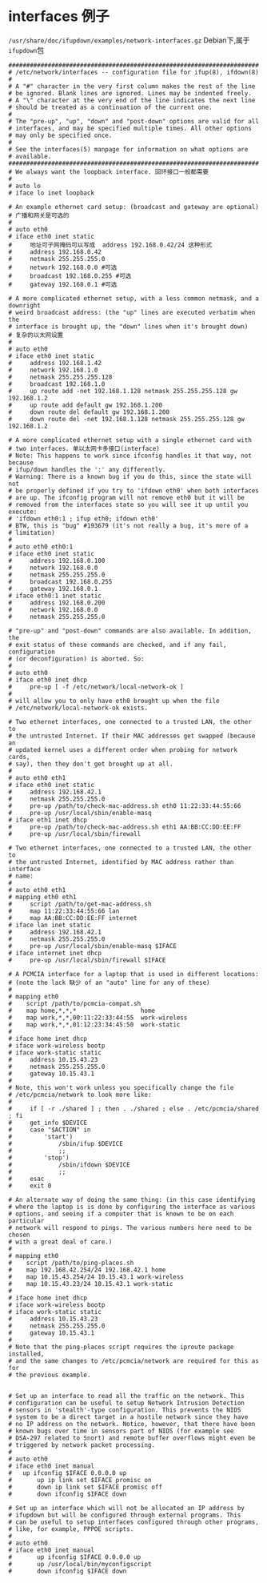 # interfaces 例子
`/usr/share/doc/ifupdown/examples/network-interfaces.gz` Debian下,属于`ifupdown`包

	######################################################################
	# /etc/network/interfaces -- configuration file for ifup(8), ifdown(8)
	#
	# A "#" character in the very first column makes the rest of the line
	# be ignored. Blank lines are ignored. Lines may be indented freely.
	# A "\" character at the very end of the line indicates the next line
	# should be treated as a continuation of the current one.
	#
	# The "pre-up", "up", "down" and "post-down" options are valid for all
	# interfaces, and may be specified multiple times. All other options
	# may only be specified once.
	#
	# See the interfaces(5) manpage for information on what options are
	# available.
	######################################################################
	# We always want the loopback interface. 回环接口一般都需要
	#
	# auto lo
	# iface lo inet loopback

	# An example ethernet card setup: (broadcast and gateway are optional) 
	# 广播和网关是可选的
	#
	# auto eth0
	# iface eth0 inet static
	#     地址可子网掩码可以写成  address 192.168.0.42/24 这种形式
	#     address 192.168.0.42 
	#     netmask 255.255.255.0
	#     network 192.168.0.0 #可选
	#     broadcast 192.168.0.255 #可选
	#     gateway 192.168.0.1 #可选

	# A more complicated ethernet setup, with a less common netmask, and a downright
	# weird broadcast address: (the "up" lines are executed verbatim when the
	# interface is brought up, the "down" lines when it's brought down)
	# 复杂的以太网设置
	#
	# auto eth0
	# iface eth0 inet static
	#     address 192.168.1.42
	#     network 192.168.1.0
	#     netmask 255.255.255.128
	#     broadcast 192.168.1.0
	#     up route add -net 192.168.1.128 netmask 255.255.255.128 gw 192.168.1.2
	#     up route add default gw 192.168.1.200
	#     down route del default gw 192.168.1.200
	#     down route del -net 192.168.1.128 netmask 255.255.255.128 gw 192.168.1.2

	# A more complicated ethernet setup with a single ethernet card with
	# two interfaces. 单以太网卡多接口(interface)
	# Note: This happens to work since ifconfig handles it that way, not because
	# ifup/down handles the ':' any differently.
	# Warning: There is a known bug if you do this, since the state will not
	# be properly defined if you try to 'ifdown eth0' when both interfaces
	# are up. The ifconfig program will not remove eth0 but it will be
	# removed from the interfaces state so you will see it up until you execute:
	# 'ifdown eth0:1 ; ifup eth0; ifdown eth0'
	# BTW, this is "bug" #193679 (it's not really a bug, it's more of a
	# limitation)
	#
	# auto eth0 eth0:1
	# iface eth0 inet static
	#     address 192.168.0.100
	#     network 192.168.0.0
	#     netmask 255.255.255.0
	#     broadcast 192.168.0.255
	#     gateway 192.168.0.1
	# iface eth0:1 inet static
	#     address 192.168.0.200
	#     network 192.168.0.0
	#     netmask 255.255.255.0

	# "pre-up" and "post-down" commands are also available. In addition, the
	# exit status of these commands are checked, and if any fail, configuration
	# (or deconfiguration) is aborted. So:
	#
	# auto eth0
	# iface eth0 inet dhcp
	#     pre-up [ -f /etc/network/local-network-ok ]
	#
	# will allow you to only have eth0 brought up when the file
	# /etc/network/local-network-ok exists.

	# Two ethernet interfaces, one connected to a trusted LAN, the other to
	# the untrusted Internet. If their MAC addresses get swapped (because an
	# updated kernel uses a different order when probing for network cards,
	# say), then they don't get brought up at all.
	#
	# auto eth0 eth1
	# iface eth0 inet static
	#     address 192.168.42.1
	#     netmask 255.255.255.0
	#     pre-up /path/to/check-mac-address.sh eth0 11:22:33:44:55:66
	#     pre-up /usr/local/sbin/enable-masq
	# iface eth1 inet dhcp
	#     pre-up /path/to/check-mac-address.sh eth1 AA:BB:CC:DD:EE:FF
	#     pre-up /usr/local/sbin/firewall

	# Two ethernet interfaces, one connected to a trusted LAN, the other to
	# the untrusted Internet, identified by MAC address rather than interface
	# name:
	#
	# auto eth0 eth1
	# mapping eth0 eth1
	#     script /path/to/get-mac-address.sh
	#     map 11:22:33:44:55:66 lan
	#     map AA:BB:CC:DD:EE:FF internet
	# iface lan inet static
	#     address 192.168.42.1
	#     netmask 255.255.255.0
	#     pre-up /usr/local/sbin/enable-masq $IFACE
	# iface internet inet dhcp
	#     pre-up /usr/local/sbin/firewall $IFACE

	# A PCMCIA interface for a laptop that is used in different locations:
	# (note the lack 缺少 of an "auto" line for any of these)
	#
	# mapping eth0
	#    script /path/to/pcmcia-compat.sh
	#    map home,*,*,*                  home
	#    map work,*,*,00:11:22:33:44:55  work-wireless
	#    map work,*,*,01:12:23:34:45:50  work-static
	#
	# iface home inet dhcp
	# iface work-wireless bootp
	# iface work-static static
	#     address 10.15.43.23
	#     netmask 255.255.255.0
	#     gateway 10.15.43.1
	#
	# Note, this won't work unless you specifically change the file
	# /etc/pcmcia/network to look more like:
	#
	#     if [ -r ./shared ] ; then . ./shared ; else . /etc/pcmcia/shared ; fi
	#     get_info $DEVICE
	#     case "$ACTION" in
	#         'start')
	#             /sbin/ifup $DEVICE
	#             ;;
	#         'stop')
	#             /sbin/ifdown $DEVICE
	#             ;;
	#     esac
	#     exit 0

	# An alternate way of doing the same thing: (in this case identifying
	# where the laptop is is done by configuring the interface as various
	# options, and seeing if a computer that is known to be on each particular
	# network will respond to pings. The various numbers here need to be chosen
	# with a great deal of care.)
	#
	# mapping eth0
	#    script /path/to/ping-places.sh
	#    map 192.168.42.254/24 192.168.42.1 home
	#    map 10.15.43.254/24 10.15.43.1 work-wireless
	#    map 10.15.43.23/24 10.15.43.1 work-static
	#
	# iface home inet dhcp
	# iface work-wireless bootp
	# iface work-static static
	#     address 10.15.43.23
	#     netmask 255.255.255.0
	#     gateway 10.15.43.1
	#
	# Note that the ping-places script requires the iproute package installed,
	# and the same changes to /etc/pcmcia/network are required for this as for
	# the previous example.


	# Set up an interface to read all the traffic on the network. This
	# configuration can be useful to setup Network Intrusion Detection
	# sensors in 'stealth'-type configuration. This prevents the NIDS
	# system to be a direct target in a hostile network since they have
	# no IP address on the network. Notice, however, that there have been
	# known bugs over time in sensors part of NIDS (for example see
	# DSA-297 related to Snort) and remote buffer overflows might even be
	# triggered by network packet processing.
	#
	# auto eth0
	# iface eth0 inet manual
	# 	up ifconfig $IFACE 0.0.0.0 up
	#       up ip link set $IFACE promisc on
	#       down ip link set $IFACE promisc off
	#       down ifconfig $IFACE down

	# Set up an interface which will not be allocated an IP address by
	# ifupdown but will be configured through external programs. This
	# can be useful to setup interfaces configured through other programs,
	# like, for example, PPPOE scripts.
	#
	# auto eth0
	# iface eth0 inet manual
	#       up ifconfig $IFACE 0.0.0.0 up
	#       up /usr/local/bin/myconfigscript
	#       down ifconfig $IFACE down
